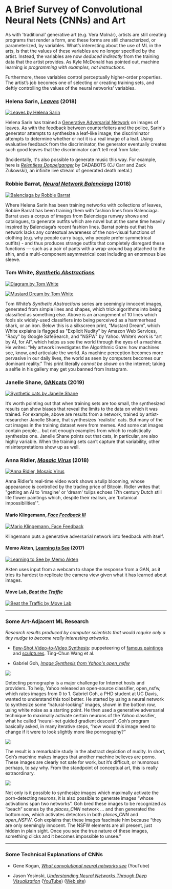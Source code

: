 # A Brief Survey of Convolutional Neural Nets (CNNs) and Art

As with 'traditional' generative art (e.g. Vera Molnár), artists are still creating programs that render a form, and these forms are still characterized, or parameterized, by variables. What’s interesting about the use of ML in the arts, is that the values of these variables are no longer specified by the artist. Instead, the variables are now *deduced indirectly* from the training data that the artist provides. As Kyle McDonald has pointed out, machine learning is *programming with examples, not instructions*.

Furthermore, these variables control perceptually higher-order properties. The artist’s job becomes one of selecting or creating training sets, and deftly controlling the values of the neural networks’ variables. 


### Helena Sarin, [*Leaves*](https://twitter.com/glagolista/status/1089157286684184576) (2018)

[![Leaves by Helena Sarin](images/helena_sarin_leaves.jpg)](https://twitter.com/glagolista/status/1089157286684184576)

Helena Sarin has trained a [Generative Adversarial Network](https://www.youtube.com/watch?v=ZRgwcMqxhPw) on images of leaves. As with the feedback between counterfeiters and the police, Sarin's generator attempts to synthesize a leaf-like image; the discriminator attempts to determine whether or not it is a real image of a leaf. Using evaluative feedback from the discriminator, the generator eventually creates such good leaves that the discriminator can't tell real from fake. 

(Incidentally, it's also possible to generate music this way. For example, here is [*Relentless Doppelganger*](https://www.youtube.com/watch?v=MwtVkPKx3RA) by DADABOTS (CJ Carr and Zack Zukowski), an infinite live stream of generated death metal.)


### Robbie Barrat, [*Neural Network Balenciaga*](https://robbiebarrat.github.io/oth/bale.html) (2018)

[![Balenciaga by Robbie Barrat](images/robbie_barrat_balenciaga.jpg)](https://robbiebarrat.github.io/oth/bale.html)

Where Helena Sarin has been training networks with collections of leaves, Robbie Barrat has been training them with fashion lines from Balenciaga. Barrat uses a corpus of images from Balenciaga runway shows and catalogues, to generate outfits which are novel but at the same time heavily inspired by Balenciaga’s recent fashion lines. Barrat points out that his network lacks any contextual awareness of the non-visual functions of clothing (e.g. why people carry bags, why people prefer symmetrical outfits) - and thus produces strange outfits that completely disregard these functions — such as a pair of pants with a wrap-around bag attached to the shin, and a multi-component asymmetrical coat including an enormous blue sleeve. 


### Tom White, [*Synthetic Abstractions*](https://drib.net/)

[![Diagram by Tom White](images/tom_white_animation.gif)](https://drib.net/)

[![*Mustard Dream* by Tom White](images/tom_white_mustard_dream.png)](https://drib.net/)

Tom White’s *Synthetic Abstractions* series are seemingly innocent images, generated from simple lines and shapes, which trick algorithms into being classified as something else. Above is an arrangement of 10 lines which fools six widely-used classifiers into being perceived as a hammerhead shark, or an iron. Below this is a silkscreen print, “Mustard Dream”, which White explains is flagged as "Explicit Nudity" by Amazon Web Services, "Racy" by Google SafeSearch, and "NSFW" by Yahoo. White’s work is “art by AI, for AI”, which helps us see the world through the eyes of a machine. He writes: “My artwork investigates the Algorithmic Gaze: how machines see, know, and articulate the world. As machine perception becomes more pervasive in our daily lives, the world as seen by computers becomes our dominant reality.” This print literally *cannot be shown* on the internet; taking a selfie in his gallery may get you banned from Instagram. 


### Janelle Shane, [GANcats](https://aiweirdness.com/post/182633984547/gancats) (2019)

[![Synthetic cats by Janelle Shane](images/janelle_shane_cats.png)](https://aiweirdness.com/post/182633984547/gancats)

It’s worth pointing out that when training sets are too small, the synthesized results can show biases that reveal the limits to the data on which it was trained. For example, above are results from a network, trained by artist-researcher Janelle Shane, that synthesizes 'realistic' cats. But many of the cat images in the training dataset were from memes. And some cat images contain people... but not enough examples from which to realistically synthesize one. Janelle Shane points out that cats, in particular, are also highly variable. When the training sets can’t capture that variability, other misinterpretations show up as well. 


### Anna Ridler, [*Mosaic Virus*](http://annaridler.com/mosaic-virus) (2018)

[![Anna Ridler, Mosaic Virus](images/anna_ridler_mosaic_virus.jpg)](http://annaridler.com/mosaic-virus)

Anna Ridler's real-time video work shows a tulip blooming, whose appearance is controlled by the trading price of Bitcoin. Ridler writes that "getting an AI to 'imagine' or 'dream' tulips echoes 17th century Dutch still life flower paintings which, despite their realism, are 'botanical impossibilities'".


#### Mario Klingemann, [*Face Feedback III*](https://www.youtube.com/watch?v=5h4R959O0cY)

[![Mario Klingemann, *Face Feedback*](images/mario_klingemann_face_feedback_iii.jpg)](https://www.youtube.com/watch?v=5h4R959O0cY)

Klingemann puts a generative adversarial network into feedback with itself. 


#### Memo Akten, [Learning to See](https://www.memo.tv/portfolio/learning-to-see/) (2017)

[![Learning to See by Memo Akten](images/memo_akten_learning_to_see.jpg)](https://www.memo.tv/portfolio/learning-to-see/)

Akten uses input from a webcam to shape the response from a GAN, as it tries its hardest to replicate the camera view given what it has learned about images. 


#### Move Lab, [*Beat the Traffic*](https://www.move-lab.com/project/beatthetraffic/newyork/level/1/)

[![Beat the Traffic by Move Lab](images/community-beat-the-traffic.jpg)](https://www.move-lab.com/project/beatthetraffic/newyork/level/1/)


---

### Some Art-Adjacent ML Research

*Research results produced by computer scientists that would require only a tiny nudge to become really interesting artworks.*

* [Few-Shot Video-to-Video Synthesis](https://nvlabs.github.io/few-shot-vid2vid/): puppeteering of [famous paintings](https://twitter.com/roadrunning01/status/1188467673333673984) and [sculptures](https://twitter.com/roadrunning01/status/1188467338741456896). Ting-Chun Wang et al. 

* Gabriel Goh, [*Image Synthesis from Yahoo's open_nsfw*](https://open_nsfw.gitlab.io/)

[![](images/gabriel_goh_1.jpg)](images/gabriel_goh_1.jpg)

Detecting pornography is a major challenge for Internet hosts and providers. To help, Yahoo released an open-source classifier, open_nsfw, which rates images from 0 to 1. Gabriel Goh, a PHD student at UC Davis, wanted to understand this tool better. He started by using a neural network to synthesize some “natural-looking” images, shown in the bottom row, using white noise as a starting point. He then used a generative adversarial technique to maximally activate certain neurons of the Yahoo classifier, what he called “neural-net guided gradient descent”. Goh’s program basically asked, in many iterative steps, “how would this image need to change if it were to look slightly more like pornography?”

[![](images/gabriel_goh_open_nsfw.jpg)](images/gabriel_goh_open_nsfw.jpg)

The result is a remarkable study in the abstract depiction of nudity. In short, Goh’s machine makes images that another machine believes are porno. These images are clearly not safe for work, but it’s difficult, or humorous perhaps, to say why. From the standpoint of conceptual art, this is really extraordinary. 

[![](images/gabriel_goh_3.jpg)](images/gabriel_goh_3.jpg)

Not only is it possible to synthesize images which maximally activate the porn-detecting neurons, it is also possible to generate images “whose activations span two networks”. Goh bred these images to be recognized as “beach” scenes by the *places_CNN* network ... and then generated the bottom row, which activates detectors in both *places_CNN* and *open_NSFW*. Goh explains that these images fascinate him because “they are only seemingly innocent. The NSFW elements are all present, just hidden in plain sight. Once you see the true nature of these images, something clicks and it becomes impossible to unsee.”

---

### Some Technical Explanations of CNNs

* Gene Kogan, [*What convolutional neural networks see*](https://www.youtube.com/watch?v=Gu0MkmynWkw) (YouTube)

* Jason Yosinski, [*Understanding Neural Networks Through Deep Visualization*](https://www.youtube.com/watch?v=AgkfIQ4IGaM) ([YouTube](https://www.youtube.com/watch?v=AgkfIQ4IGaM)) ([Web site](http://yosinski.com/deepvis))




